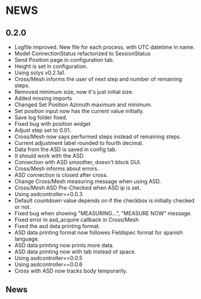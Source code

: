 # NEWS

## 0.2.0

- Logfile improved. New file for each process, with UTC datetime in name.
- Model ConnectionStatus refactorized to SessionStatus
- Send Position page in configuration tab.
- Height is set in configuration.
- Using solys v0.2.1a1.
- Cross/Mesh informs the user of next step and number of remaining steps.
- Removed minimum size, now it's just initial size.
- Added missing imports
- Changed Set Position Azimuth maximum and minimum.
- Set position input now has the current value initially.
- Save log folder fixed.
- Fixed bug with position widget
- Adjust step set to 0.01.
- Cross/Mesh now says performed steps instead of remaining steps.
- Current adjustment label rounded to fourth decimal.
- Data from the ASD is saved in config tab.
- It should work with the ASD.
- Connection with ASD smoother, doesn't block GUI.
- Cross/Mesh informs about errors.
- ASD connection is closed after cross.
- Change Cross/Mesh measuring message when using ASD.
- Cross/Mesh ASD Pre-Checked when ASD ip is set.
- Using asdcontroller==0.0.3
- Default countdown value depends on if the checkbox is initially checked or not.
- Fixed bug when showing "MEASURING...", "MEASURE NOW" message.
- Fixed error in asd_acquire callback in Cross/Mesh
- Fixed the asd data printing format.
- ASD data printing format now followes Fieldspec format for spanish language.
- ASD data printing now prints more data.
- ASD data printing now with tab instead of space.
- Using asdcontroller==0.0.5
- Using asdcontroller==0.0.6
- Cross with ASD now tracks body temporarily.

## News

